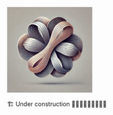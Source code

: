 <a href="https://github.com/c1r15/.github/blob/main/c1r15-brand.jpg?raw=true">
    <img src="https://github.com/c1r15/.github/blob/main/c1r15-brand.jpg?raw=true" alt="c1r15" width="200">
</a>

🏗️ Under construction 🏃🏻🧑🏼‍💻👨🏻‍🔬🔂
